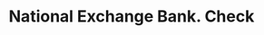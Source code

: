 ---
doi: 10.7916/D88W4RFX
date_other: '1880'
date_other_textual: 1880-1889
form: printed ephemera
genre:
- Checks (bank checks)
name:
- National Exchange Bank
object_in_context_url: https://biggert.cul.columbia.edu/items/view/ave_biggert_01323
subject_hierarchical_geographic:
- Tiffin, Ohio, United States
subject_name:
- National Exchange Bank
title: National Exchange Bank. Check
sort_title: National Exchange Bank. Check
call_number: ave_biggert_01323
coordinates:
- 41.11694444444444,-83.17888888888889
pid: ave_biggert_01323
identifiers: ave_biggert_01323
thumbnail: https://derivativo-1.library.columbia.edu/iiif/2/ldpd:343113/full/!256,256/0/native.jpg
permalink: "/items/ave_biggert_01323/"
layout: iiif-image-page
---